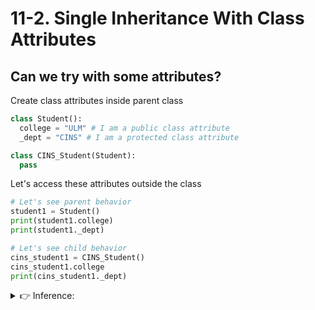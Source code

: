 # 11-2. Single Inheritance With Class Attributes

## Can we try with some attributes?
Create class attributes inside parent class

```python
class Student():
  college = "ULM" # I am a public class attribute
  _dept = "CINS" # I am a protected class attribute

class CINS_Student(Student): 
  pass
```

Let's access these attributes outside the class

```python
# Let's see parent behavior
student1 = Student()
print(student1.college)
print(student1._dept)
```

```python
# Let's see child behavior
cins_student1 = CINS_Student()
cins_student1.college
print(cins_student1._dept)
```

<details>
  <summary>
    👉 Inference: 
  </summary>
  The child inherited the parent's class attributes
</details>